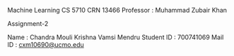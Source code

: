 Machine Learning
CS 5710 CRN 13466
Professor : Muhammad Zubair Khan

Assignment-2

Name : Chandra Mouli Krishna Vamsi Mendru
Student ID : 700741069
Mail ID : cxm10690@ucmo.edu



